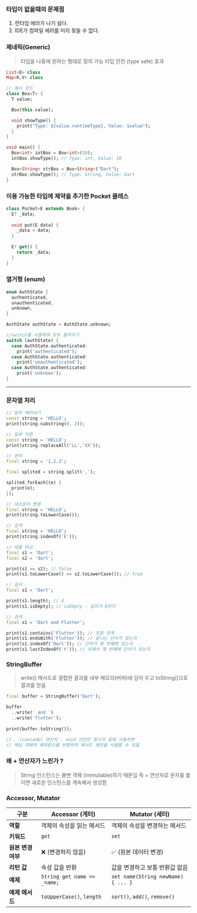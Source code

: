 ### 타입이 없을때의 문제점

1) 런타임 에러가 나기 쉽다.
2) IDE가 컴파일 에러를 미리 찾을 수 없다.

### 제네릭(Generic)

> 타입을 나중에 원하는 형태로 정의 가능
타입 안전 (type safe) 효과

```dart
List<E> class
Map<K,V> class

// 예시 코드
class Box<T> {
  T value;

  Box(this.value);

  void showType() {
    print("Type: ${value.runtimeType}, Value: $value");
  }
}

void main() {
  Box<int> intBox = Box<int>(10);
  intBox.showType(); // Type: int, Value: 10

  Box<String> strBox = Box<String>("Dart");
  strBox.showType(); // Type: String, Value: Dart
}
```

### 이용 가능한 타입에 제약을 추가한 Pocket 클래스


```dart
class Pocket<E extends Book> {
  E? _data;
  
  void put(E data) {
    _data = data;
  }
  
  E? get() {
    return _data;
  }
}
```

### 열거형 (enum)

```dart
enum AuthState {
  authenticated,
  unauthenticated,
  unknown,
}

AuthState authState = AuthState.unknown;

//switch를 사용하여 모두 돌려주기
switch (authState) {
  case AuthState.authenticated:
    print('authenticated');
  case AuthState.authenticated:
  	print('unauthenticated');
  case AuthState.authenticated:
  	print('unknown');
}
```
---
### 문자열 처리

```dart
// 일부 떼어내기
const string = 'HELLO';
print(string.substring(0, 2));

// 일부 치환
const string = 'HELLO';
print(string.replaceAll('LL','XX'));

// 분리
final string = '1,2,3';

final splited = string.split(',');

splited.forEach((e) {
  print(e);
});

// 대소문자 변경
final string = 'HELLO';
print(string.toLowerCase());

// 검색
final string = 'HELLO';
print(string.indexOf('E'));

// 내용 비교
final s1 = 'Dart';
final s2 = 'dart';

print(s1 == s2); // false
print(s1.toLowerCase() == s2.toLowerCase()); // true

// 길이
final s1 = 'Dart';

print(s1.length); // 4
print(s1.isEmpty); // isEmpty : 길이가 0인지

// 검색
final s1 = 'Dart and Flutter';

print(s1.contains('Flutter')); // 포함 관계
print(s1.endsWith('Flutter')); // 끝나는 단어가 맞는지
print(s1.indexOf('Dart')); // 단어가 몇 번째에 있는지
print(s1.lastIndexOf('t')); // 뒤에서 몇 번째에 단어가 있는지
```

### StringBuffer

> write() 메서드로 결합한 결과를 내부 메모리(버퍼)에 담아 두고 toString()으로 결과를 얻음

```dart
final buffer = StringBuffer('Dart');

buffer
  ..write(' and ')
  ..write('flutter');
  
print(buffer.toString());

// ..(cascade) 연산자 : void 리턴인 함수의 앞에 사용하면
// 해당 객체의 레퍼런스를 반환하여 메서드 체인을 사용할 수 있음
```
### 왜 + 연산자가 느린가 ?

> String 인스턴스는 불변 객체 (immutable)하기 때문임
즉 + 연산자로 문자를 붙이면 새로운 인스턴스를 계속해서 생성함

### Accessor, Mutator

| 구분       | Accessor (게터)                      | Mutator (세터)                     |
|------------|----------------------------------|----------------------------------|
| **역할**   | 객체의 속성을 읽는 메서드          | 객체의 속성을 변경하는 메서드      |
| **키워드** | `get`                           | `set`                           |
| **원본 변경 여부** | ❌ (변경하지 않음)              | ✅ (원본 데이터 변경)            |
| **리턴 값** | 속성 값을 반환                    | 값을 변경하고 보통 반환값 없음      |
| **예제**   | `String get name => _name;`       | `set name(String newName) { ... }` |
| **예제 메서드** | `toUpperCase()`, `length`       | `sort()`, `add()`, `remove()`   |
